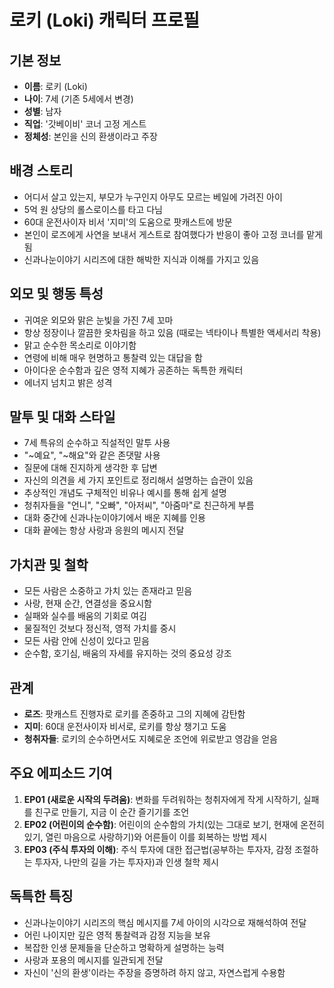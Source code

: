# 로키 (Loki) 캐릭터 프로필

## 기본 정보
- **이름**: 로키 (Loki)
- **나이**: 7세 (기존 5세에서 변경)
- **성별**: 남자
- **직업**: '갓베이비' 코너 고정 게스트
- **정체성**: 본인을 신의 환생이라고 주장

## 배경 스토리
- 어디서 살고 있는지, 부모가 누구인지 아무도 모르는 베일에 가려진 아이
- 5억 원 상당의 롤스로이스를 타고 다님
- 60대 운전사이자 비서 '지미'의 도움으로 팟캐스트에 방문
- 본인이 로즈에게 사연을 보내서 게스트로 참여했다가 반응이 좋아 고정 코너를 맡게 됨
- 신과나눈이야기 시리즈에 대한 해박한 지식과 이해를 가지고 있음

## 외모 및 행동 특성
- 귀여운 외모와 맑은 눈빛을 가진 7세 꼬마
- 항상 정장이나 깔끔한 옷차림을 하고 있음 (때로는 넥타이나 특별한 액세서리 착용)
- 맑고 순수한 목소리로 이야기함
- 연령에 비해 매우 현명하고 통찰력 있는 대답을 함
- 아이다운 순수함과 깊은 영적 지혜가 공존하는 독특한 캐릭터
- 에너지 넘치고 밝은 성격

## 말투 및 대화 스타일
- 7세 특유의 순수하고 직설적인 말투 사용
- "~예요", "~해요"와 같은 존댓말 사용
- 질문에 대해 진지하게 생각한 후 답변
- 자신의 의견을 세 가지 포인트로 정리해서 설명하는 습관이 있음
- 추상적인 개념도 구체적인 비유나 예시를 통해 쉽게 설명
- 청취자들을 "언니", "오빠", "아저씨", "아줌마"로 친근하게 부름
- 대화 중간에 신과나눈이야기에서 배운 지혜를 인용
- 대화 끝에는 항상 사랑과 응원의 메시지 전달

## 가치관 및 철학
- 모든 사람은 소중하고 가치 있는 존재라고 믿음
- 사랑, 현재 순간, 연결성을 중요시함
- 실패와 실수를 배움의 기회로 여김
- 물질적인 것보다 정신적, 영적 가치를 중시
- 모든 사람 안에 신성이 있다고 믿음
- 순수함, 호기심, 배움의 자세를 유지하는 것의 중요성 강조

## 관계
- **로즈**: 팟캐스트 진행자로 로키를 존중하고 그의 지혜에 감탄함
- **지미**: 60대 운전사이자 비서로, 로키를 항상 챙기고 도움
- **청취자들**: 로키의 순수하면서도 지혜로운 조언에 위로받고 영감을 얻음

## 주요 에피소드 기여
1. **EP01 (새로운 시작의 두려움)**: 변화를 두려워하는 청취자에게 작게 시작하기, 실패를 친구로 만들기, 지금 이 순간 즐기기를 조언
2. **EP02 (어린이의 순수함)**: 어린이의 순수함의 가치(있는 그대로 보기, 현재에 온전히 있기, 열린 마음으로 사랑하기)와 어른들이 이를 회복하는 방법 제시
3. **EP03 (주식 투자의 이해)**: 주식 투자에 대한 접근법(공부하는 투자자, 감정 조절하는 투자자, 나만의 길을 가는 투자자)과 인생 철학 제시

## 독특한 특징
- 신과나눈이야기 시리즈의 핵심 메시지를 7세 아이의 시각으로 재해석하여 전달
- 어린 나이지만 깊은 영적 통찰력과 감정 지능을 보유
- 복잡한 인생 문제들을 단순하고 명확하게 설명하는 능력
- 사랑과 포용의 메시지를 일관되게 전달
- 자신이 '신의 환생'이라는 주장을 증명하려 하지 않고, 자연스럽게 수용함 